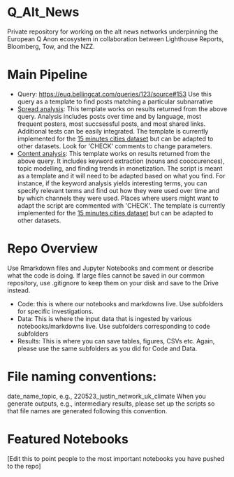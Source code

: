 # Q_Alt_News
Private repository for working on the alt news networks underpinning the European Q Anon ecosystem in collaboration between Lighthouse Reports, Bloomberg, Tow, and the NZZ.

# Main Pipeline
- Query: https://euq.bellingcat.com/queries/123/source#153 Use this query as a template to find posts matching a particular subnarrative
- [Spread analysis](https://github.com/Lighthouse-Reports/Q_Alt_News/blob/main/code/230724_justin_spread_template.R): This template works on results returned from the above query. Analysis includes posts over time and by language, most frequent posters, most succsessful posts, and most shared links. Additional tests can be easily integrated. The template is currently implemented for the [15 minutes cities dataset](https://github.com/Lighthouse-Reports/Q_Alt_News/blob/main/data/justin_fifteen_minutes_2023_07_24.csv) but can be adapted to other datasets. Look for 'CHECK' comments to change parameters.
- [Content analysis](https://github.com/Lighthouse-Reports/Q_Alt_News/blob/main/code/230724_justin_content_template.R): This template works on results returned from the above query. It includes keyword extraction (nouns and cooccurences), topic modelling, and finding trends in monetization. The script is meant as a template and it will need to be adapted based on what you find. For instance, if the keyword analysis yields interesting terms, you can specify relevant terms and find out how they were used over time and by which channels they were used. Places where users might want to adapt the script are commented with 'CHECK'. The template is currently implemented for the [15 minutes cities dataset](https://github.com/Lighthouse-Reports/Q_Alt_News/blob/main/data/justin_fifteen_minutes_2023_07_24.csv) but can be adapted to other datasets.

# Repo Overview
Use Rmarkdown files and Jupyter Notebooks and comment or describe what the code is doing. If large files cannot be saved in our common repository, use .gitignore to keep them on your disk and save to the Drive instead.

- Code: this is where our notebooks and markdowns live. Use subfolders for specific investigations. 
- Data: This is where the input data that is ingested by various notebooks/markdowns live. Use subfolders corresponding to code subfolders
- Results: This is where you can save tables, figures, CSVs etc. Again, please use the same subfolders as you did for Code and Data.

# File naming conventions: 
date_name_topic, e.g., 220523_justin_network_uk_climate
When you generate outputs, e.g., intermediary results, please set up the scripts so that file names are generated following this convention.

# Featured Notebooks
[Edit this to point people to the most important notebooks you have pushed to the repo]
